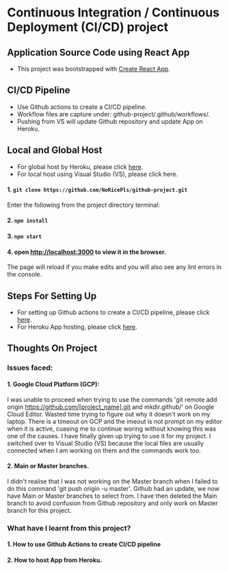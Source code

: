 # Continuous Integration / Continuous Deployment (CI/CD) project

## Application Source Code using React App

* This project was bootstrapped with [Create React App](https://github.com/facebook/create-react-app).

## CI/CD Pipeline
* Use Github actions to create a CI/CD pipeline.
* Workflow files are capture under: github-project/.github/workflows/.
* Pushing from VS will update Github repository and update App on Heroku.
 
## Local and Global Host
* For global host by Heroku, please click [here](https://cicd-github-project.herokuapp.com/).
* For local host using Visual Studio (VS), please click here.
#### 1. `git clone https://github.com/NoRicePls/github-project.git`
Enter the following from the project directory terminal:
#### 2. `npm install`
#### 3. `npm start`
#### 4. open [http://localhost:3000](http://localhost:3000) to view it in the browser.
The page will reload if you make edits and you will also see any lint errors in the console.

## Steps For Setting Up 
* For setting up Github actions to create a CI/CD pipeline, please click [here](https://medium.com/@michaelekpang/creating-a-ci-cd-pipeline-using-github-actions-b65bb248edfe).
* For Heroku App hosting, please click [here](https://devcenter.heroku.com/articles/getting-started-with-nodejs#deploy-the-app).

## Thoughts On Project
### Issues faced:
#### 1. Google Cloud Platform (GCP):
I was unable to proceed when trying to use the commands 'git remote add origin https://github.com/[project_name].git and mkdir.github/' on Google Cloud Editor. Wasted time trying to figure out why it doesn't work on my laptop. There is a timeout on GCP and the imeout is not prompt on my editor when it is active, cuasing me to continue woring without knowing this was one of the causes. I have finally given up trying to use it for my project. I switched over to Visual Studio (VS) because the local files are usually connected when I am working on them and the commands work too.
 
#### 2. Main or Master branches.
I didn't realise that I was not working on the Master branch when I failed to do this command 'git push origin -u master'. Github had an update, we now have Main or Master branches to select from. I have then deleted the Main branch to avoid confusion from Github repository and only work on Master branch for this project.

### What have I learnt from this project?
#### 1. How to use Github Actions to create CI/CD pipeline 
#### 2. How to host App from Heroku.
